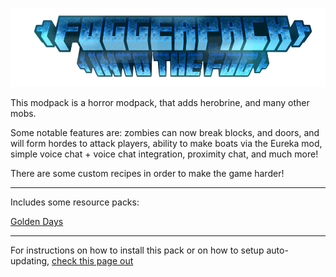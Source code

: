 ![Foggerpack Logo](/assets/foggy_minecraft.png)

This modpack is a horror modpack, that adds herobrine, and many other mobs.

Some notable features are: zombies can now break blocks, and doors, and will form hordes to attack players, ability to make boats via the Eureka mod, simple voice chat + voice chat integration, proximity chat, and much more!

There are some custom recipes in order to make the game harder!

---

Includes some resource packs:

[Golden Days](https://modrinth.com/resourcepack/golden-days)

---

For instructions on how to install this pack or on how to setup auto-updating, [check this page out](https://ramenthenoodles.github.io/Fogger-Pack/installation/)
